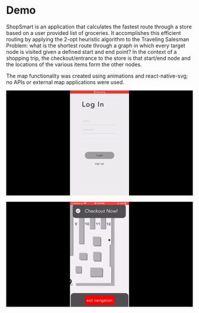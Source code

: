 # Demo

ShopSmart is an application that calculates the fastest route through a store based on a user provided list of groceries. It accomplishes this efficient routing by 
applying the 2-opt heuristic algorithm to the Traveling Salesman Problem: what is the shortest route through a graph in which every target node is visited given a defined start and end point? 
In the context of a shopping trip, the checkout/entrance to the store is that start/end node and the locations of the various items form the other nodes.

The map functionality was created using animations and react-native-svg; no APIs or external map applications were used. 

![Part 1](demo1.gif)

![Part 2](demo2.gif)
